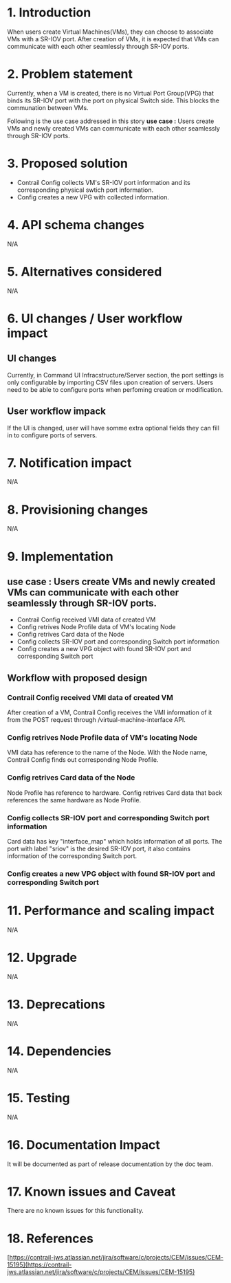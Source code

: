 # 1. Introduction
When users create Virtual Machines(VMs), they can choose to associate VMs with a SR-IOV port.
After creation of VMs, it is expected that VMs can communicate with each other seamlessly through SR-IOV ports.

# 2. Problem statement
Currently, when a VM is created, there is no Virtual Port Group(VPG) that binds its SR-IOV port with the port on physical Switch side.
This blocks the communation between VMs.

Following is the use case addressed in this story
**use case :** Users create VMs and newly created VMs can communicate with each other seamlessly through SR-IOV ports.

# 3. Proposed solution
-   Contrail Config collects VM's SR-IOV port information and its corresponding physical swtich port information.
-   Config creates a new VPG with collected information.

# 4. API schema changes
N/A

# 5. Alternatives considered
N/A

# 6. UI changes / User workflow impact

## UI changes
Currently, in Command UI Infracstructure/Server section, the port settings is only configurable by importing CSV files upon creation of servers.
Users need to be able to configure ports when perfoming creation or modification.

## User workflow impack
If the UI is changed, user will have somme extra optional fields they can fill in to configure ports of servers.

# 7. Notification impact
N/A

# 8. Provisioning changes
N/A

# 9. Implementation

## **use case :** Users create VMs and newly created VMs can communicate with each other seamlessly through SR-IOV ports.
-   Contrail Config received VMI data of created VM
-   Config retrives Node Profile data of VM's locating Node
-   Config retrives Card data of the Node
-   Config collects SR-IOV port and corresponding Switch port information
-   Config creates a new VPG object with found SR-IOV port and corresponding Switch port

## Workflow with proposed design

### Contrail Config received VMI data of created VM
After creation of a VM, Contrail Config receives the VMI information of it from the POST request through /virtual-machine-interface API.

### Config retrives Node Profile data of VM's locating Node
VMI data has reference to the name of the Node. With the Node name, Contrail Config finds out corresponding Node Profile.

### Config retrives Card data of the Node
Node Profile has reference to hardware. Config retrives Card data that back references the same hardware as Node Profile.

### Config collects SR-IOV port and corresponding Switch port information
Card data has key "interface_map" which holds information of all ports.
The port with label "sriov" is the desired SR-IOV port, it also contains information of the corresponding Switch port.

### Config creates a new VPG object with found SR-IOV port and corresponding Switch port


# 11. Performance and scaling impact
N/A

# 12. Upgrade
N/A

# 13. Deprecations
N/A

# 14. Dependencies
N/A

# 15. Testing
N/A

# 16. Documentation Impact
It will be documented as part of release documentation by the doc team.

# 17. Known issues and Caveat
There are no known issues for this functionality.

# 18. References
[https://contrail-jws.atlassian.net/jira/software/c/projects/CEM/issues/CEM-15195](https://contrail-jws.atlassian.net/jira/software/c/projects/CEM/issues/CEM-15195)